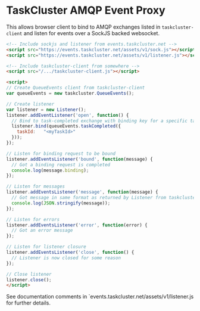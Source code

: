TaskCluster AMQP Event Proxy
============================

This allows browser client to bind to AMQP exchanges listed in
`taskcluster-client` and listen for events over a SockJS backed websocket.

```html
<!-- Include sockjs and listener from events.taskcluster.net -->
<script src="https://events.taskcluster.net/assets/v1/sock.js"></script>
<script src="https://events.taskcluster.net/assets/v1/listener.js"></script>

<!-- Include taskcluster-client from somewhere -->
<script src="/.../taskcluster-client.js"></script>

<script>
// Create QueueEvents client from taskcluster-client
var queueEvents = new taskcluster.QueueEvents();

// Create listener
var listener = new Listener();
listener.addEventListener('open', function() {
  // Bind to task-completed exchange with binding key for a specific taskId
  listener.bind(queueEvents.taskCompleted({
    taskId:   "<myTaskId>"
  }));
});

// Listen for binding request to be bound
listener.addEventsListener('bound', function(message) {
  // Got a binding request is completed
  console.log(message.binding);
});

// Listen for messages
listener.addEventsListener('message', function(message) {
  // Got message in same format as returned by Listener from taskcluster-client
  console.log(JSON.stringify(message));
});

// Listen for errors
listener.addEventsListener('error', function(error) {
  // Got an error message
});

// Listen for listener closure
listener.addEventsListener('close', function() {
  // Listener is now closed for some reason
});

// Close listener
listener.close();
</script>
```

See documentation comments in `events.taskcluster.net/assets/v1/listener.js
for further details.

